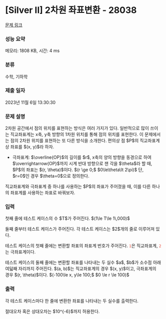 # [Silver II] 2차원 좌표변환 - 28038 

[문제 링크](https://www.acmicpc.net/problem/28038) 

### 성능 요약

메모리: 1808 KB, 시간: 4 ms

### 분류

수학, 기하학

### 제출 일자

2023년 11월 6일 13:30:30

### 문제 설명

<p>2차원 공간에서 점의 위치를 표현하는 방식은 여러 가지가 있다. 일반적으로 많이 쓰이는 직교좌표계는 x축, y축 방향의 1차원 위치를 통해 점의 위치를 표현한다. 이 문제에서는 점의 2차원 위치를 표현하는 또 다른 방식을 소개한다. 편의상 점 $P$의 직교좌표계상 좌표를 $(x, y)$라 하자.</p>

<ul>
	<li>극좌표계: $\overline{OP}$의 길이를 $r$, x축의 양의 방향을 동경으로 하여 $\overrightarrow{OP}$까지 시계 반대 방향으로 잰 각을 $\theta$라 할 때, $P$의 좌표는 $(r, \theta)$이다. $(r \ge 0;$ $0\le\theta\lt 2\pi)$ 단, $r=0$인 경우 $\theta=0$으로 정의한다.</li>
</ul>

<p>직교좌표계와 극좌표계 중 하나를 사용하는 $P$의 좌표가 주어졌을 때, 이를 다른 하나의 좌표계를 사용하는 좌표로 바꿔보자.</p>

### 입력 

 <p>첫째 줄에 테스트 케이스의 수 $T$가 주어진다. $(1\le T\le 1\,000)$</p>

<p>둘째 줄부터 테스트 케이스가 주어진다. 각 테스트 케이스는 $2$개의 줄로 이루어져 있다.</p>

<p>테스트 케이스의 첫째 줄에는 변환할 좌표의 좌표계 번호가 주어진다. <span style="color:#e74c3c;"><code>1</code></span>은 직교좌표계, <span style="color:#e74c3c;"><code>2</code></span>는 극좌표계이다.</p>

<p>테스트 케이스의 둘째 줄에는 변환할 좌표를 나타내는 두 실수 $a$, $b$가 소수점 아래 여덟째 자리까지 주어진다. $(a, b)$는 직교좌표계의 경우 $(x, y)$이고, 극좌표계의 경우 $(r, \theta)$이다. $(-100\le x, y\le 100;$ $0 \le r \le 100)$</p>

### 출력 

 <p>각 테스트 케이스마다 한 줄에 변환한 좌표를 나타내는 두 실수를 출력한다.</p>

<p>절대오차 혹은 상대오차는 $10^{-6}$까지 허용한다.</p>

